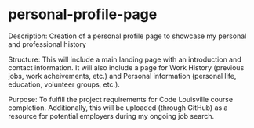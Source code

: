 # personal-profile-page

Description:
Creation of a personal profile page to showcase my personal and professional history 

Structure:
This will include a main landing page with an introduction and contact information. It will also include a page for Work History (previous jobs, work acheivements, etc.) and Personal information (personal life, education, volunteer groups, etc.).

Purpose:
To fulfill the project requirements for Code Louisville course completion.  Additionally, this will be uploaded (through GitHub) as a resource for potential employers during my ongoing job search.

